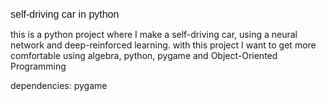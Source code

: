 <font face="Arial" size="3">self-driving car in python</font>

this is a python project where I make a self-driving car, using a neural network and deep-reinforced learning.
with this project I want to get more comfortable using algebra, python, pygame and Object-Oriented Programming

dependencies:
    pygame


